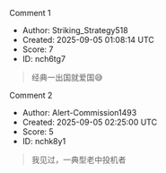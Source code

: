 Comment 1

- Author: Striking_Strategy518
- Created: 2025-09-05 01:08:14 UTC
- Score: 7
- ID: nch6tg7

> 经典一出国就爱国😅

Comment 2

- Author: Alert-Commission1493
- Created: 2025-09-05 02:25:00 UTC
- Score: 5
- ID: nchk8y1

> 我见过，一典型老中投机者
